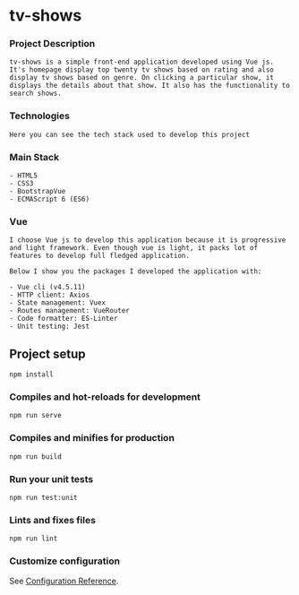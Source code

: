 # tv-shows

### Project Description
```
tv-shows is a simple front-end application developed using Vue js. It's homepage display top twenty tv shows based on rating and also display tv shows based on genre. On clicking a particular show, it displays the details about that show. It also has the functionality to search shows.
```

### Technologies
```
Here you can see the tech stack used to develop this project
```

### Main Stack
```
- HTML5
- CSS3
- BootstrapVue
- ECMAScript 6 (ES6)
```

### Vue
```
I choose Vue js to develop this application because it is progressive and light framework. Even though vue is light, it packs lot of features to develop full fledged application.

Below I show you the packages I developed the application with:

- Vue cli (v4.5.11)
- HTTP client: Axios
- State management: Vuex
- Routes management: VueRouter
- Code formatter: ES-Linter
- Unit testing: Jest
```

## Project setup
```
npm install
```

### Compiles and hot-reloads for development
```
npm run serve
```

### Compiles and minifies for production
```
npm run build
```

### Run your unit tests
```
npm run test:unit
```

### Lints and fixes files
```
npm run lint
```

### Customize configuration
See [Configuration Reference](https://cli.vuejs.org/config/).
